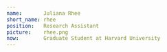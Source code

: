 ```yaml
---
name:       Juliana Rhee
short_name: rhee
position:   Research Assistant
picture:    rhee.png
now:		Graduate Student at Harvard University
---
```

